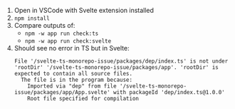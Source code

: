 1. Open in VSCode with Svelte extension installed
1. `npm install`
1. Compare outputs of:
   - `npm -w app run check:ts`
   - `npm -w app run check:svelte`
1. Should see no error in TS but in Svelte:
   ```
   File '/svelte-ts-monorepo-issue/packages/dep/index.ts' is not under 'rootDir' '/svelte-ts-monorepo-issue/packages/app'. 'rootDir' is expected to contain all source files.
     The file is in the program because:
       Imported via "dep" from file '/svelte-ts-monorepo-issue/packages/app/App.svelte' with packageId 'dep/index.ts@1.0.0'
       Root file specified for compilation
   ```
